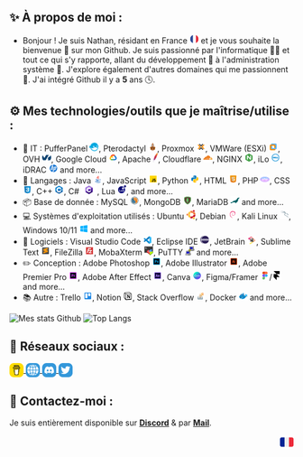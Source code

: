## ✨ À propos de moi :
- Bonjour ! Je suis Nathan, résidant en France ![img](images/bio/french.png) et je vous souhaite la bienvenue 👋 sur mon Github. Je suis passionné par l'informatique 👨‍💻 et tout ce qui s'y rapporte, allant du développement 📃 à l'administration système 💾. J'explore également d'autres domaines qui me passionnent 👀. J'ai intégré Github il y a **5** ans 🕓.

## ⚙️ Mes technologies/outils que je maîtrise/utilise :
- 💾 IT : PufferPanel ![img](images/bio/puffer.png), Pterodactyl ![img](images/bio/ptero.png), Proxmox ![img](images/bio/proxmox.png), VMWare (ESXi) ![img](images/bio/vmware.png), OVH ![img](images/bio/ovh.png), Google Cloud ![img](images/bio/googlecloud.png), Apache ![img](images/bio/apache.png), Cloudflare ![img](images/bio/cloudflare.png), NGINX ![img](images/bio/nginx.png), iLo ![img](images/bio/dell.png), iDRAC ![img](images/bio/hp.png) and more...  
- 📃 Langages : Java ![img](images/bio/java.png), JavaScript ![img](images/bio/javascript.png), Python ![img](images/bio/python.png), HTML ![img](images/bio/html.png), PHP ![img](images/bio/php.png), CSS ![img](images/bio/css.png), C++ ![img](images/bio/cplusplus.png), C# ![img](images/bio/ch.png), Lua ![img](images/bio/lua.png), and more...
- 📦 Base de donnée : MySQL ![img](images/bio/mysql.png), MongoDB ![img](images/bio/mongodb.png), MariaDB ![img](images/bio/mariadb.png) and more...
- 💻 Systèmes d'exploitation utilisés : Ubuntu ![img](images/bio/ubuntu.png), Debian ![img](images/bio/debian.png), Kali Linux ![img](images/bio/kalilinux.png), Windows 10/11 ![img](images/bio/win.png) and more...
- 🔨 Logiciels : Visual Studio Code ![img](images/bio/vsc.png), Eclipse IDE ![img](images/bio/eclipse.png), JetBrain ![img](images/bio/jetbrains.png), Sublime Text ![img](images/bio/sublime.png), FileZilla ![img](images/bio/filezilla.png), MobaXterm ![img](images/bio/xterm.png), PuTTY ![img](images/bio/putty.png) and more...
- ✏️ Conception : Adobe Photoshop ![img](images/bio/photoshop.png), Adobe Illustrator ![img](images/bio/illustrator.png), Adobe Premier Pro ![img](images/bio/premier.png), Adobe After Effect ![img](images/bio/effect.png), Canva ![img](images/bio/canva.png), Figma/Framer ![img](images/bio/figma.png)/![img](images/bio/framer.png) and more...
- 📚 Autre : Trello ![img](images/bio/trello.png), Notion ![img](images/bio/notion.png), Stack Overflow ![img](images/bio/stack.png), Docker ![img](images/bio/docker.png) and more...
  
![Mes stats Github](https://github-readme-stats.vercel.app/api?username=nathack-dev&show_icons=true&theme=merko) ![Top Langs](https://github-readme-stats.vercel.app/api/top-langs/?username=nathack-dev&layout=compact&theme=merko)

## 🔗 Réseaux sociaux :
<p align="left">
  <a href="https://www.buymeacoffee.com/nathack" target="_blank">
    <img align="center" src="images/coffee.png" width="25" height="25"></img>
  </a>
  <a href="https://nathack.fr" target="_blank">
    <img align="center" src="images/site.png" width="25" height="25"></img>
  </a>
  <a href="https://discord.gg/pFF5y7BX" target="_blank">
    <img align="center" src="images/server-discord.png" width="25" height="25"></img>
  </a>
  <a href="https://twitter.com/Nathack_" target="_blank">
     <img align="center" src="images/twitter.png" width="25" height="25"></img>
  </a></p>

## 🤝 Contactez-moi :
Je suis entièrement disponible sur **[Discord](https://discord.gg/WJuqBHCdK2)** & par **[Mail](mailto:contact@nathack.fr)**.

<p align="center"><img align="right" src="images/french.png"></img></p> 
